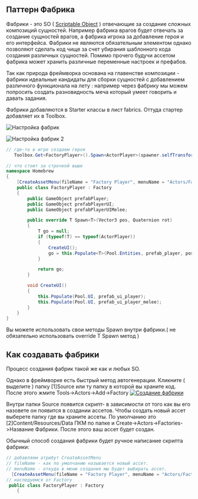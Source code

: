 ## Паттерн Фабрика

Фабрики - это SO ( [Scriptable Object](https://unity3d.com/learn/tutorials/modules/beginner/live-training-archive/scriptable-objects) ) отвечающие за создание сложных композиций сущностей. Например фабрика врагов будет отвечать за создание сущностей врагов, а фабрика игрока за добавление героя и его интерфейса. Фабрики не являются обязательным элементом однако позволяют сделать код чище за счет убирания шаблонного кода создания различных сущностей. Помимо прочего будучи ассетом фабрика может хранить различные переменные настроек и префабов. 

Так как природа фреймворка основана на главенстве композиции - фабрики идеальные кандидаты для сборки сущностей с добавлением различного функционала на лету : например через фабрику мы можем попросить создать разновидность меча который умеет говорить и давать задания. 

Фабрики добавляются в Starter классы в лист fabrics. Оттуда стартер добавляет их в Toolbox.

![Настройка фабрик](https://i.gyazo.com/423bdd1f93cf9411ffa71c682a255fe8.png)

![Настройка фабрик 2](https://i.gyazo.com/b948ac1682bedaeb67f97d11c1320bc8.png)



```csharp
// где-то в игре создаем героя
   Toolbox.Get<FactoryPlayer>().Spawn<ActorPlayer>(spawner.selfTransform.position, Quaternion.identity);
```

```csharp
// что стоит за строчкой выше
namespace Homebrew
{
    [CreateAssetMenu(fileName = "Factory Player", menuName = "Actors/Factories/Player")]
    public class FactoryPlayer : Factory
    {
        public GameObject prefabPlayer;
        public GameObject prefabPlayerUI;
        public GameObject prefabPlayerUIMelee;

        public override T Spawn<T>(Vector3 pos, Quaternion rot)
        {
            T go = null;
            if (typeof(T) == typeof(ActorPlayer))
            {
                CreateUI();
                go = this.Populate<T>(Pool.Entities, prefab_player, pos, rot);
            }

            return go;
        }

        void CreateUI()
        {
            this.Populate(Pool.UI, prefab_ui_player);
            this.Populate(Pool.UI, prefab_ui_player_melee);
        }
    }
}
```

Вы можете использовать свои методы Spawn внутри фабрики.( не обязательно использовать override T Spawn метод ) 

## Как создавать фабрики
Процесс создания фабрик такой же как и любых SO.

Однако в фреймворке есть быстрый метод автогенерации.
Кликните ( выделите ) папку [1]Source или ту папку в которой вы храните код. 
После этого жмите Tools->Actors->Add->Factory
[![Создание фабрики](https://i.gyazo.com/6fa7c595971249fd21f1d852a197ca6f.gif)](https://gyazo.com/6fa7c595971249fd21f1d852a197ca6f) 

Внутри папки Source появится скрипт- в зависимости от того как вы его назовете он появится в создании ассетов.
Чтобы создать новый ассет выберете папку где вы храните ассеты. По умолчанию это [2]Content/Resources/Data
ПКМ по папке и Create->Actors->Factories->Название Фабрики. После этого ваш ассет будет создан.

Обычный способ создания фабрики будет ручное написание скрипта фабрики:

```csharp
// добавляем атрибут CreateAssetMenu 
// fileName - как по умолчанию называется новый ассет.
// menuName - откуда в меню создания мы будет выбирать ассет.
  [CreateAssetMenu(fileName = "Factory Player", menuName = "Actors/Factories/Player")]
// наследуемся от Factory   
 public class FactoryPlayer : Factory
    {
```
